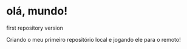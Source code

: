 # olá, mundo!
 first repository version

Criando o meu primeiro repositório local e jogando ele para o remoto!